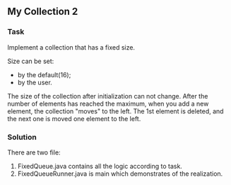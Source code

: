 ## My Collection 2
### Task
Implement a collection that has a fixed size.

Size can be set:

* by  the default(16);
* by the user.

The size of the collection after initialization can not change.
After the number of elements has reached the maximum, 
when you add a new element, the collection "moves" to the left.
The 1st element is deleted, and the next one is moved one element to the left.

### Solution
There are two file:
1. FixedQueue.java contains all the logic according to task.
2. FixedQueueRunner.java is main which demonstrates of the realization. 
